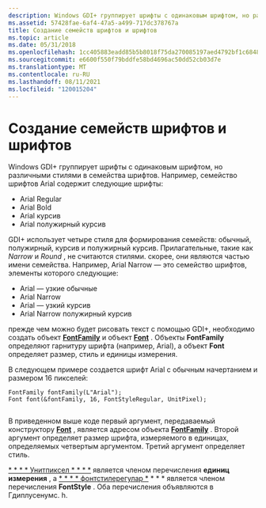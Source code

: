 ```yaml
---
description: Windows GDI+ группирует шрифты с одинаковым шрифтом, но различными стилями в семейства шрифтов.
ms.assetid: 57428fae-6af4-47a5-a499-717dc378767a
title: Создание семейств шрифтов и шрифтов
ms.topic: article
ms.date: 05/31/2018
ms.openlocfilehash: 1cc405883eadd85b5b8018f75da270085197aed4792bf1c6848628cce02f457d
ms.sourcegitcommit: e6600f550f79bddfe58bd4696ac50dd52cb03d7e
ms.translationtype: MT
ms.contentlocale: ru-RU
ms.lasthandoff: 08/11/2021
ms.locfileid: "120015204"
---
```

# <a name="constructing-font-families-and-fonts"></a>Создание семейств шрифтов и шрифтов

Windows GDI+ группирует шрифты с одинаковым шрифтом, но различными стилями в семейства шрифтов. Например, семейство шрифтов Arial содержит следующие шрифты:

-   Arial Regular
-   Arial Bold
-   Arial курсив
-   Arial полужирный курсив

GDI+ использует четыре стиля для формирования семейств: обычный, полужирный, курсив и полужирный курсив. Прилагательные, такие как *Narrow* и *Round* , не считаются стилями. скорее, они являются частью имени семейства. Например, Arial Narrow — это семейство шрифтов, элементы которого следующие:

-   Arial — узкие обычные
-   Arial Narrow
-   Arial — узкий курсив
-   Arial Narrow полужирный курсив

прежде чем можно будет рисовать текст с помощью GDI+, необходимо создать объект [**FontFamily**](/windows/desktop/api/gdiplusheaders/nl-gdiplusheaders-fontfamily) и объект [**Font**](/windows/desktop/api/gdiplusheaders/nl-gdiplusheaders-font) . Объекты **FontFamily** определяют гарнитуру шрифта (например, Arial), а объект **Font** определяет размер, стиль и единицы измерения.

В следующем примере создается шрифт Arial с обычным начертанием и размером 16 пикселей:


```
FontFamily fontFamily(L"Arial");
Font font(&fontFamily, 16, FontStyleRegular, UnitPixel);
            
```



В приведенном выше коде первый аргумент, передаваемый конструктору [**Font**](/windows/desktop/api/gdiplusheaders/nl-gdiplusheaders-font) , является адресом объекта [**FontFamily**](/windows/desktop/api/gdiplusheaders/nl-gdiplusheaders-fontfamily) . Второй аргумент определяет размер шрифта, измеряемого в единицах, определяемых четвертым аргументом. Третий аргумент определяет стиль.

[* * * * Унитпиксел * * * *](/windows/desktop/api/Gdiplusenums/ne-gdiplusenums-unit) является членом перечисления **единиц измерения** , а [* * * * фонтстилерегулар *](/windows/desktop/api/Gdiplusenums/ne-gdiplusenums-fontstyle) * * * является членом перечисления **FontStyle** . Оба перечисления объявляются в Гдиплусенумс. h.

 

 




